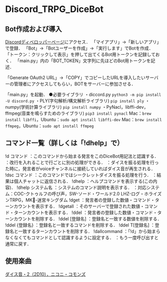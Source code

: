 # Discord_TRPG_DiceBot

## Bot作成および導入
[Discordディベロッパーページ](https://discordapp.com/developers/applications/me)にアクセス．
「マイアプリ」→「新しいアプリ」で登録．
「Bot」→「Botユーザーを作成」→「実行します」でBotを作成．
「トークン：クリックして表示」を押して出てくるBot用トークンを記録しておく．
「main.py」内の「BOT_TOKEN」文字列に先ほどのBot用トークンを記述．

「Generate OAuth2 URL」→「COPY」でコピーしたURLを導入したいサーバーの管理者にアクセスしてもらい，BOTをサーバーに参加させる．

「main.py」を起動．
	●必要ライブラリ
	・diccord.py
	`python3 -m pip install -U discord.py`
	・PLY(字句解析/構文解析ライブラリ)
	`pip install ply`
	・numpy(学術計算ライブラリ)
	`pip install numpy`
	・PyNacl，libffi-dev，ffmpeg(音楽を鳴らすためのライブラリ)
	`pip3 install pynacl`
	Mac：`brew install libffi`，Ubuntu：`sudo apt install libffi-dev`
	Mac：`brew install ffmpeg`，Ubuntu：`sudo apt install ffmpeg`

## コマンド一覧（詳しくは「!dhelp」で）
!d コマンド         ：このコマンドから始まる発言をこのDiceBot用記法と認識する．
                   ：改行を入れることで行ごとに別の処理ができる．
                   ：ダイスを振る処理を行った時に，発言者がvoiceチャンネルに接続していればダイス音が再生される．
!dsc コマンド       ：このコマンドではシークレットダイスを振る処理を行う．
                   ：結果は個人チャットに返信される．
!dhelp             ：ヘルプコマンドを表示する(この内容)．
!dhelp システム名    ：システムのコマンド説明を表示する．
                   ：対応システム：COC-クトゥルフの呼び声，SW-ソード・ワールド2.0
                               LHZ-ログ・ホライズンTRPG，MK-迷宮キングダム
!dget              ：発言者の登録した数値・コマンド・ターンカウントを表示する．
!dgetall           ：そのサーバーで登録された数値・コマンド・ターンカウントを表示する．
!ddel              ：発言者の登録した数値・コマンド・ターンカウントを削除する．
!ddel [登録名]      ：登録名と一致する数値を削除する．
!ddel {登録名}      ：登録名と一致するコマンドを削除する．
!ddel T[登録名]     ：登録名と一致するターンカウントを削除する．
!dallcommand       ：「!d」から始まらなくなくてもコマンドとして認識するように設定する．
                   ：もう一度呼び出すと通常に戻す．

## 使用楽曲
[ダイス音・2（2D10），ニコニ・コモンズ](http://commons.nicovideo.jp/material/nc42340)